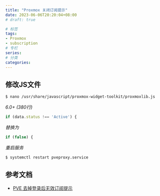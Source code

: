 ```yaml
---
title: "Proxmox 关闭订阅提示"
date: 2023-06-06T20:20:04+08:00
# draft: true

# 标签
tags:
- Proxmox
- subscription
# 专栏
series:
# 分类
categories:
---
```


## 修改JS文件
```bash
$ nano /usr/share/javascript/proxmox-widget-toolkit/proxmoxlib.js
```
*6.0+ (380行)*
```javascript
if (data.status !== 'Active') {
```
*替换为*
```javascript
if (false) {
```
*重启服务*
```bash
$ systemctl restart pveproxy.service
```

## 参考文档
- [PVE 去掉登录后无效订阅提示](https://blog.csdn.net/qq_34667723/article/details/108151518)